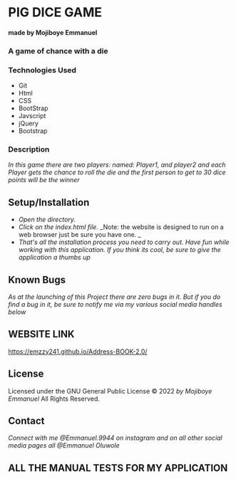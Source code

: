 # PIG DICE GAME

#### made by Mojiboye Emmanuel

### A game of chance with a die

### Technologies Used
* Git
* Html
* CSS
* BootStrap
* Javscript 
* jQuery
* Bootstrap


### Description
_In this game there are two players: named: Player1, and player2 and each Player gets the chance to roll the die and the first person to get to 30 dice points will be the winner_

## Setup/Installation
* _Open the directory._
* _Click on the index.html file._
_Note: the website is designed to run on a web browser just be sure you have one. _
* _That's all the installation process you need to carry out. Have fun while working with this application. If you think its cool, be sure to give the application a thumbs up_

## Known Bugs
_As at the launching of this Project there are zero bugs in it. But if you do find a bug in it, be sure to notify me via my various social media handles below_

## WEBSITE LINK
https://emzzy241.github.io/Address-BOOK-2.0/


## License 
Licensed under the GNU General Public License 
© 2022 _by Mojiboye Emmanuel_ All Rights Reserved.

## Contact
_Connect with me @Emmanuel.9944 on instagram and on all other social media pages all @Emmanuel Oluwole_



















## ALL THE MANUAL TESTS FOR MY APPLICATION













